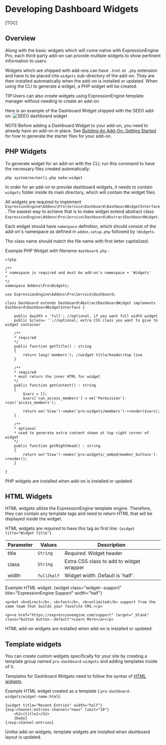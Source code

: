 <!--
    This source file is part of the open source project
    ExpressionEngine User Guide (https://github.com/ExpressionEngine/ExpressionEngine-User-Guide)

    @link      https://expressionengine.com/
    @copyright Copyright (c) 2003-2021, Packet Tide, LLC (https://packettide.com)
    @license   https://expressionengine.com/license Licensed under Apache License, Version 2.0
-->

# Developing Dashboard Widgets

[TOC]

## Overview

Along with the basic widgets which will come native with ExpressionEngine Pro, each third-party add-on can provide multiple widgets to show pertinent information to users.

Widgets which are shipped with add-ons can have `.html` or `.php` extension and have to be placed into `widgets` sub-directory of the add-on. They are then installed automatically when the add-on is installed or updated. When using the CLI to generate a widget, a PHP widget will be created.

TIP:Users can also create widgets using ExpressionEngine template manager without needing to create an add-on.

Here is an example of the Dashboard Widget shipped with the SEEO add-on:
![SEEO dashboard widget](_images/dashboard_widget_example.png)

NOTE:Before adding a Dashboard Widget to your add-on, you need to already have an add-on in place. See [Building An Add-On: Getting Started](development/addon-development-overview.md#getting-started) for how to generate the starter files for your add-on.

## PHP Widgets

To generate widget for an add-on with the CLI, run this command to have the necessary files created automatically:

```
php system/ee/eecli.php make:widget
```

In order for an add-on to provide dashboard widgets, it needs to contain `widgets` folder inside its main directory, which will contain the widget files.

All widgets are required to implement `ExpressionEngine\Addons\Pro\Service\Dashboard\DashboardWidgetInterface`.
The easiest way to achieve that is to make widget extend abstract class `ExpressionEngine\Addons\Pro\Service\Dashboard\AbstractDashboardWidget`.

Each widget should have `namespace` definition, which should consist of the add-on's namespace as defined in `addon.setup.php` followed by `\Widgets`.

The class name should match the file name with first letter capitalized.

Example PHP Widget with filename `dashboard.php` :

    <?php

    /**
    * namespace is required and must be add-on's namespace + 'Widgets'
    * 
    */
    namespace Addons\Pro\Widgets;

    use ExpressionEngine\Addons\Pro\Service\Dashboard;

    class Dashboard extends Dashboard\AbstractDashboardWidget implements Dashboard\DashboardWidgetInterface {

        public $width = 'full'; //optional, if you want full width widget
        public $class= '';//optional; extra CSS class you want to give to widget container

        /**
        * required
        */
        public function getTitle() : string 
        {
            return lang('members'); //widget title/header/top line
        }

        /**
        * required
        * must return the inner HTML for widget
        */
        public function getContent() : string
        {
            $vars = [];
            $vars['can_access_members'] = ee('Permission')->can('access_members');
            
            return ee('View')->make('pro:widgets/members')->render($vars);
        }

        /**
        * optional
        * used to generate extra content shown at top right corner of widget
        */
        public function getRightHead() : string
        {
            return ee('View')->make('pro:widgets/_embed/member_buttons')->render();
        }

    } 

PHP widgets are installed when add-on is installed or updated.

## HTML Widgets
HTML widgets utilize the ExpressionEngine template engine. Therefore, they can contain any template tags and need to return HTML that will be displayed inside the widget. 

HTML widgets are *required* to have this tag as first line:
`{widget title="Widget Title"}`


| Parameter | Values        | Description                               |
| --------- | ------------- | ----------------------------------------- |
| title     | `String`      | *Required*. Widget header                 |
| class     | `String`      | Extra CSS class to add to widget wrapper  |
| width     | `full`/`half` | Widget width. Default is 'half'.          |

Example HTML widget:
    {widget class="widget--support" title="ExpressionEngine Support" width="half"}

    <p>Get <b>direct</b>, <b>fast</b>, <b>unlimited</b> support from the same team that builds your favorite CMS.</p>

    <p><a href="https://expressionengine.com/support" target="_blank" class="button button--default">Learn More</a></p>

HTML add-on widgets are installed when add-on is installed or updated.

## Template widgets

You can create custom widgets specifically for your site by creating a template group named `pro-dashboard-widgets` and adding templates inside of it.

Templates for Dashboard Widgets need to follow the syntax of [HTML widgets](#html-widgets).

Example HTML widget created as a template ( `pro-dashboard-widgets/widget-name.html`):

    {widget title="Recent Entries" width="half"}
    {exp:channel:entries channel="news" limit="10"}
        <h2>{title}</h2>
        {body}
    {/exp:channel:entries}

Unlike add-on widgets, template widgets are installed when dashboard layout is updated.
